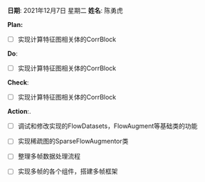 **日期**: 2021年12月7日 星期二      **姓名**: 陈勇虎 

**Plan:**

- [ ] 实现计算特征图相关体的CorrBlock

**Do**:

- [ ] 实现计算特征图相关体的CorrBlock

**Check**:

- [ ] 实现计算特征图相关体的CorrBlock

**Action**:.

- [ ] 调试和修改实现的FlowDatasets，FlowAugment等基础类的功能
- [ ] 实现稀疏图的SparseFlowAugmentor类
- [ ] 整理多帧数据处理流程
- [ ] 实现多帧的各个组件，搭建多帧框架

